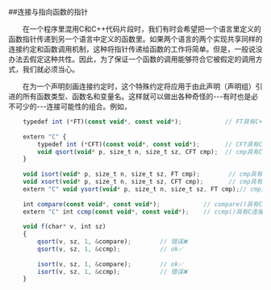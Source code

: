 ##连接与指向函数的指针

&emsp;&emsp;在一个程序里混用C和C++代码片段时，我们有时会希望把一个语言里定义的函数指针传递到另一个语言中定义的函数里。如果两个语言的两个实现共享同样的连接约定和函数调用机制，这种将指针传递给函数的工作将简单。但是，一般说没办法去假定这种共性。因此，为了保证一个函数的调用能够符合它被假定的调用方式，我们就必须当心。

&emsp;&emsp;在为一个声明刻画连接约定时，这个特殊约定将应用于由此声明（声明组）引进的所有函数类型、函数名和变量名。这样就可以做出各种奇怪的---有时也是必不可少的---连接可能性的组合。例如，

```javascript
    typedef int (*FT)(const void*, const void*);            // FT具有C++连接
    
    extern "C" {
        typedef int (*CFT)(const void*, const void*);       // CFT具有C连接
        void qsort(void* p, size_t n, size_t sz, CFT cmp);  // cmp具有C连接
    }
    
    void isort(void* p, size_t n, size_t sz, FT cmp);        // cmp具有C++连接
    void xsort(void* p, size_t n, size_t sz, CFT cmp);       // cmp具有C连接
    extern "C" void ysort(void* p, size_t n, size_t sz, FT cmp);// cmp具有C++连接
    
    int compare(const void*, const void*);            // compare()具有C++连接
    extern "C" int ccmp(const void*, const void*);    // ccmp()具有C连接
    
    void f(char* v, int sz)
    {
        qsort(v, sz, 1, &compare);        // 错误❌
        qsort(v, sz, 1, &ccmp);           // ok✅
        
        isort(v, sz, 1, &compare);        // ok✅
        isort(v, sz, 1, &ccmp);           // 错误❌
    }
```